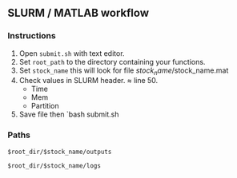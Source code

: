 ## SLURM / MATLAB workflow


### Instructions

1. Open `submit.sh` with text editor.
2. Set `root_path` to the directory containing your functions.
3. Set `stock_name` this will look for file $stock_name/$stock_name.mat
4. Check values in SLURM header. ≈ line 50.
   * Time
   * Mem
   * Partition
5. Save file then `bash submit.sh

### Paths

`$root_dir/$stock_name/outputs`

`$root_dir/$stock_name/logs`
